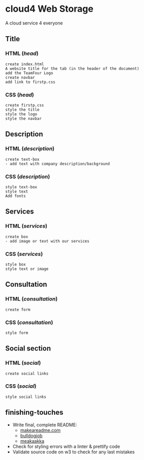 # cloud4 Web Storage

A cloud service 4 everyone

## Title

### HTML (_head_)

    create index.html
    A website title for the tab (in the header of the document)
    add the TeamFour Logo
    create navbar
    add link to firstp.css 

### CSS (_head_)

    create firstp.css
    style the title
    style the logo
    style the navbar

## Description

### HTML (_description_)

    create text-box
    - add text with company description/background 

### CSS (_description_)

    style text-box
    style text
    Add fonts

## Services

### HTML (_services_)

    create box
    - add image or text with our services

### CSS (_services_)

    style box 
    style text or image

## Consultation

### HTML (_consultation_)

    create form

### CSS (_consultation_)

    style form 

## Social section

### HTML  (_social_)

    create social links 

### CSS  (_social_)

    style social links

## finishing-touches

- Write final, complete README:
  - [makeareadme.com](https://www.makeareadme.com/)
  - [bulldogjob](https://bulldogjob.com/news/449-how-to-write-a-good-readme-for-your-github-project)
  - [meakaakka](https://medium.com/@meakaakka/a-beginners-guide-to-writing-a-kickass-readme-7ac01da88ab3)
- Check for styling errors with a linter & prettify code
- Validate source code on w3 to check for any last mistakes
